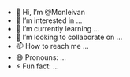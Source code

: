 - 👋 Hi, I’m @Monleivan
- 👀 I’m interested in ...
- 🌱 I’m currently learning ...
- 💞️ I’m looking to collaborate on ...
- 📫 How to reach me ...
- 😄 Pronouns: ...
- ⚡ Fun fact: ...

<!---
Monleivan/Monleivan is a ✨ special ✨ repository because its `README.md` (this file) appears on your GitHub profile.
You can click the Preview link to take a look at your changes.
--->

